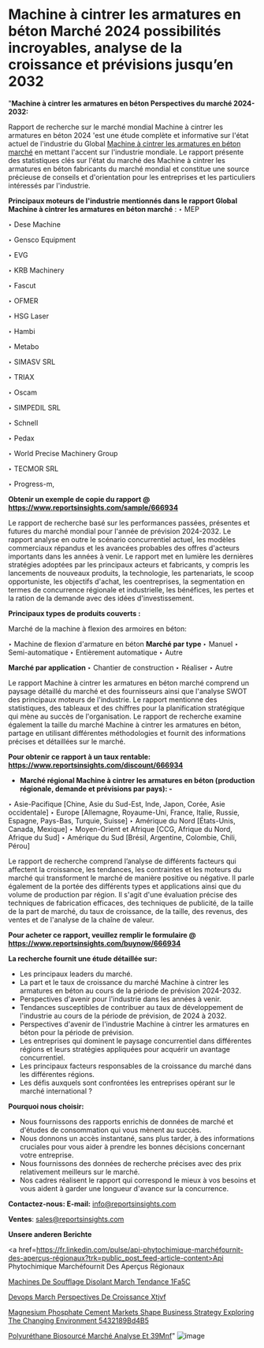 # Machine à cintrer les armatures en béton Marché 2024 possibilités incroyables, analyse de la croissance et prévisions jusqu’en 2032

 "<strong>Machine à cintrer les armatures en béton Perspectives du marché 2024-2032:</strong>

Rapport de recherche sur le marché mondial Machine à cintrer les armatures en béton 2024 'est une étude complète et informative sur l'état actuel de l'industrie du Global <a href=https://www.reportsinsights.com/sample/666934>Machine à cintrer les armatures en béton marché</a> en mettant l'accent sur l'industrie mondiale. Le rapport présente des statistiques clés sur l'état du marché des Machine à cintrer les armatures en béton fabricants du marché mondial et constitue une source précieuse de conseils et d'orientation pour les entreprises et les particuliers intéressés par l'industrie.

<strong>Principaux moteurs de l'industrie mentionnés dans le rapport Global Machine à cintrer les armatures en béton marché</strong> :
‣ MEP

‣ Dese Machine

‣ Gensco Equipment

‣ EVG

‣ KRB Machinery

‣ Fascut

‣ OFMER

‣ HSG Laser

‣ Hambi

‣ Metabo

‣ SIMASV SRL

‣ TRIAX

‣ Oscam

‣ SIMPEDIL SRL

‣ Schnell

‣ Pedax

‣ World Precise Machinery Group

‣ TECMOR SRL

‣ Progress-m,

<strong>Obtenir un exemple de copie du rapport @ <a href=https://www.reportsinsights.com/sample/666934>https://www.reportsinsights.com/sample/666934</a></strong>

Le rapport de recherche basé sur les performances passées, présentes et futures du marché mondial pour l'année de prévision 2024-2032. Le rapport analyse en outre le scénario concurrentiel actuel, les modèles commerciaux répandus et les avancées probables des offres d'acteurs importants dans les années à venir. Le rapport met en lumière les dernières stratégies adoptées par les principaux acteurs et fabricants, y compris les lancements de nouveaux produits, la technologie, les partenariats, le scoop opportuniste, les objectifs d'achat, les coentreprises, la segmentation en termes de concurrence régionale et industrielle, les bénéfices, les pertes et la ration de la demande avec des idées d'investissement.

<strong>Principaux types de produits couverts :</strong>

Marché de la machine à flexion des armoires en béton:

‣  Machine de flexion d'armature en béton <strong> Marché <strong> par type </strong> </strong>
‣ Manuel
‣ Semi-automatique
‣ Entièrement automatique
‣ Autre

<strong>Marché par application </strong>
‣ Chantier de construction
‣ Réaliser
‣ Autre

Le rapport Machine à cintrer les armatures en béton marché comprend un paysage détaillé du marché et des fournisseurs ainsi que l'analyse SWOT des principaux moteurs de l'industrie. Le rapport mentionne des statistiques, des tableaux et des chiffres pour la planification stratégique qui mène au succès de l'organisation. Le rapport de recherche examine également la taille du marché Machine à cintrer les armatures en béton, partage en utilisant différentes méthodologies et fournit des informations précises et détaillées sur le marché.

<strong>Pour obtenir ce rapport à un taux rentable: <a href=https://www.reportsinsights.com/discount/666934>https://www.reportsinsights.com/discount/666934</a></strong>
<ul>
  <li><strong>Marché régional Machine à cintrer les armatures en béton (production régionale, demande et prévisions par pays): -</strong></li>
</ul>
‣ Asie-Pacifique [Chine, Asie du Sud-Est, Inde, Japon, Corée, Asie occidentale]
‣ Europe [Allemagne, Royaume-Uni, France, Italie, Russie, Espagne, Pays-Bas, Turquie, Suisse]
‣ Amérique du Nord [États-Unis, Canada, Mexique]
‣ Moyen-Orient et Afrique [CCG, Afrique du Nord, Afrique du Sud]
‣ Amérique du Sud [Brésil, Argentine, Colombie, Chili, Pérou]

Le rapport de recherche comprend l’analyse de différents facteurs qui affectent la croissance, les tendances, les contraintes et les moteurs du marché qui transforment le marché de manière positive ou négative. Il parle également de la portée des différents types et applications ainsi que du volume de production par région. Il s'agit d'une évaluation précise des techniques de fabrication efficaces, des techniques de publicité, de la taille de la part de marché, du taux de croissance, de la taille, des revenus, des ventes et de l'analyse de la chaîne de valeur.

<strong>Pour acheter ce rapport, veuillez remplir le formulaire @   <a href=https://www.reportsinsights.com/buynow/666934>https://www.reportsinsights.com/buynow/666934</a></strong>

<strong>La recherche fournit une étude détaillée sur:</strong>
<ul>
  <li>Les principaux leaders du marché.</li>
  <li>La part et le taux de croissance du marché Machine à cintrer les armatures en béton au cours de la période de prévision 2024-2032.</li>
  <li>Perspectives d'avenir pour l'industrie dans les années à venir.</li>
  <li>Tendances susceptibles de contribuer au taux de développement de l'industrie au cours de la période de prévision, de 2024 à 2032.</li>
  <li>Perspectives d'avenir de l'industrie Machine à cintrer les armatures en béton pour la période de prévision.</li>
  <li>Les entreprises qui dominent le paysage concurrentiel dans différentes régions et leurs stratégies appliquées pour acquérir un avantage concurrentiel.</li>
  <li>Les principaux facteurs responsables de la croissance du marché dans les différentes régions.</li>
  <li>Les défis auxquels sont confrontées les entreprises opérant sur le marché international ?</li>
</ul>
<strong>Pourquoi nous choisir:</strong>
<ul>
  <li>Nous fournissons des rapports enrichis de données de marché et d'études de consommation qui vous mènent au succès.</li>
  <li>Nous donnons un accès instantané, sans plus tarder, à des informations cruciales pour vous aider à prendre les bonnes décisions concernant votre entreprise.</li>
  <li>Nous fournissons des données de recherche précises avec des prix relativement meilleurs sur le marché.</li>
  <li>Nos cadres réalisent le rapport qui correspond le mieux à vos besoins et vous aident à garder une longueur d'avance sur la concurrence.</li>
</ul>
<strong>Contactez-nous:
</strong><strong>E-mail:</strong> <a href=mailto:info@reportsinsights.com>info@reportsinsights.com</a>

<strong>Ventes</strong>: <a href=mailto:sales@reportsinsights.com>sales@reportsinsights.com</a>

<strong>Unsere anderen Berichte</strong>

<a href=https://fr.linkedin.com/pulse/api-phytochimique-marchéfournit-des-aperçus-régionaux?trk=public_post_feed-article-content>Api Phytochimique Marchéfournit Des Aperçus Régionaux</a>

<a href=https://www.linkedin.com/pulse/machines-de-soufflage-disolant-march%C3%A9-tendance-1fa5c/>Machines De Soufflage Disolant March Tendance 1Fa5C</a>

<a href=https://www.linkedin.com/pulse/devops-march%C3%A9-perspectives-de-croissance-xtjvf/>Devops March Perspectives De Croissance Xtjvf</a>

<a href=https://medium.com/@singhaakesh50/magnesium-phosphate-cement-markets-shape-business-strategy-exploring-the-changing-environment-5432189bd4b5>Magnesium Phosphate Cement Markets Shape Business Strategy Exploring The Changing Environment 5432189Bd4B5</a>

<a href=https://fr.linkedin.com/pulse/polyuréthane-biosourcé-marché-analyse-et-39mnf/>Polyuréthane Biosourcé Marché Analyse Et 39Mnf</a>"
![image](https://github.com/daminid12/RImarketgrowth/assets/158430485/5f53ad09-4b4f-4046-bf32-f046d337562f)
